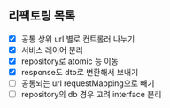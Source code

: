 ## 리팩토링 목록
- [x] 공통 상위 url 별로 컨트롤러 나누기
- [x] 서비스 레이어 분리
- [x] repository로 atomic 등 이동
- [x] response도 dto로 변환해서 보내기
- [ ] 공통되는 url requestMapping으로 빼기
- [ ] repository의 db 경우 고려 interface 분리
